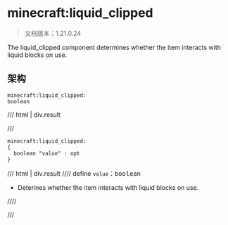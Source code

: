 # minecraft:liquid_clipped

> 文档版本：1.21.0.24

The liquid_clipped component determines whether the item interacts with liquid blocks on use.

## 架构

```mcschema
minecraft:liquid_clipped:
boolean

```

/// html | div.result

///


```mcschema
minecraft:liquid_clipped:
{
  boolean "value" : opt
}

```

/// html | div.result
//// define
`value`：<samp>boolean</samp>

- Deterines whether the item interacts with liquid blocks on use.


////


///


